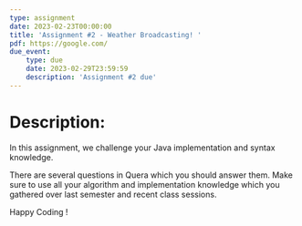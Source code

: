 ```yaml
---
type: assignment
date: 2023-02-23T00:00:00
title: 'Assignment #2 - Weather Broadcasting! '
pdf: https://google.com/
due_event: 
    type: due
    date: 2023-02-29T23:59:59
    description: 'Assignment #2 due'
---
```


# Description:
In this assignment, we challenge your Java implementation and syntax knowledge.


There are several questions in Quera which you should answer them. Make sure to use all your algorithm and implementation knowledge which you gathered over last semester and recent class sessions.


Happy Coding !